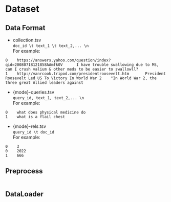 # Dataset

## Data Format
- collection.tsv  
`doc_id \t text_1 \t text_2,... \n`  
For example:
```
0    https://answers.yahoo.com/question/index?qid=20080718121858AAmfk0V      I have trouble swallowing due to MS, can I crush valium & other meds to be easier to swallowll?
1    http://vanrcook.tripod.com/presidentroosevelt.htm       President Roosevelt Led US To Victory In World War 2    "In World War 2, the three great Allied leaders against 
```

- {mode}-queries.tsv  
`query_id, text_1, text_2,... \n`  
For example:
```
0    what does physical medicine do
1    what is a flail chest
```

- {mode}-rels.tsv  
`query_id \t doc_id`  
For example:
```
0    3
0    2022
1    666
```

## Preprocess
```python


```




## DataLoader
```python


```